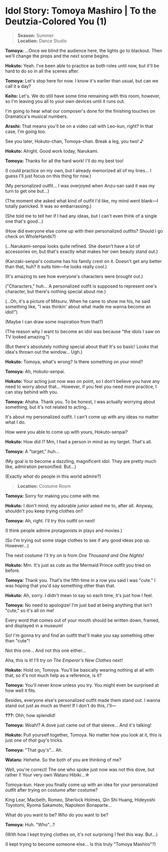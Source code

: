 # Idol Story: Tomoya Mashiro | To the Deutzia-Colored You (1)

> **Season:** Summer<br>
> **Location:** Dance Studio

**Tomoya:** ...Once we blind the audience here, the lights go to blackout. Then we'll change the props and the next scene begins.

**Hokuto:** Yeah. I've been able to practice as both roles until now, but it'll be hard to do so in all the scenes after.

**Tomoya:** Let's stop here for now. I know it's earlier than usual, but can we call it a day?

**Keito:** Let's. We do still have some time remaining with this room, however, so I'm leaving you all to your own devices until it runs out.

I'm going to hear what our composer's done for the finishing touches on Dramatica's musical numbers.

**Arashi:** That means you'll be on a video call with Leo-kun, right? In that case, I'm going too.

See you later, Hokuto-chan, Tomoya-chan. Break a leg, you two! ♪

**Hokuto:** Alright. Good work today, Narukami.

**Tomoya:** Thanks for all the hard work! I'll do my best too!

(I could practice on my own, but I already memorized all of my lines... I guess I'll just focus on this thing for now.)

(My personalized outfit... I was overjoyed when Anzu-san said it was my turn to get one but...)

(The moment she asked what kind of outfit I'd like, my mind went blank—I totally panicked. It was *so* embarrassing.)

(She told me to tell her if I had any ideas, but I can't even think of a single one that's good...)

(How did everyone else come up with their personalized outfits? Should I go check on WholeHands?)

(...Narukami-senpai looks quite refined. She doesn't have a lot of accessories on, but that's exactly what makes her own beauty stand out.)

(Kanzaki-senpai's costume has his family crest on it. Doesn't get any better than that, huh? It suits him—he looks really cool.)

(It's amazing to see how everyone's characters were brought out.)

("Characters," huh... A personalized outfit is supposed to represent one's character, but there's nothing special about me.)

(...Oh, it's a picture of Mitsuru. When he came to show me his, he said something like, "I was thinkin' about what made me wanna become an idol!")

(Maybe I can draw some inspiration from that?)

(The reason why I want to become an idol was because "the idols I saw on TV looked amazing.")

(But there's absolutely *nothing* special about that! It's so basic! Looks that idea's thrown out the window... Ugh.)

**Hokuto:** Tomoya, what's wrong? Is there something on your mind?

**Tomoya:** Ah, Hokuto-senpai.

**Hokuto:** Your acting just now was on point, so I don't believe you have any need to worry about that... However, if you feel you need more practice, I can stay behind with you.

**Tomoya:** Ahaha. Thank you. To be honest, I was actually worrying about something, but it's not related to acting...

It's about my personalized outfit. I can't come up with any ideas no matter what I do.

How were you able to come up with yours, Hokuto-senpai?

**Hokuto:** How did I? Mm, I had a person in mind as my target. That's all.

**Tomoya:** A "target," huh...

(My goal is to become a dazzling, magnificent idol. They are pretty much like, admiration personified. But...)

(Exactly *what* do people in this world admire?)

> **Location:** Costume Room

**Tomoya:** Sorry for making you come with me.

**Hokuto:** I don't mind; my adorable junior asked me to, after all. Anyway, shouldn't you keep trying clothes on?

**Tomoya:** Ah, right. I'll try this outfit on next!

(I think people admire protagonists in plays and movies.)

(So I'm trying out some stage clothes to see if any good ideas pop up. However...)

The next costume I'll try on is from *One Thousand and One Nights!*

**Hokuto:** Mm. It's just as cute as the Mermaid Prince outfit you tried on before.

**Tomoya:** Thank you. That's the fifth time in a row you said I was "cute." I was hoping that you'd say something other than that.

**Hokuto:** Ah, sorry. I didn't mean to say so each time, it's just how I feel.

**Tomoya:** No need to apologize! I'm just bad at being anything that isn't "cute," so it's all on me!

Every word that comes out of your mouth should be written down, framed, and displayed in a museum!

So! I'm gonna try and find an outfit that'll make you say something other than "cute"!

Not this one... And not this one either...

Aha, this is it! I'll try on *The Emperor's New Clothes* next!

**Hokuto:** Hold on, Tomoya. You'll be basically wearing nothing at all with that, so it's not much help as a reference, is it?

**Tomoya:** You'll never know unless you try. You might even be surprised at how well it fits.

Besides, everyone else's personalized outfit made them stand out. I wanna stand out just as much as them! If I don't do this, I'll—

**???:** Ohh, how splendid!

**Tomoya:** Woah!? A dove just came out of that sleeve... And it's talking!

**Hokuto:** Pull yourself together, Tomoya. No matter how you look at it, this is just one of *that* guy's tricks.

**Tomoya:** "That guy's"... Ah.

**Wataru:** Hehehe. So the both of you are thinking of me?

Well, you're correct! The one who spoke just now was not this dove, but rather I! Your very own Wataru Hibiki...☆

Tomoya-kun. Have you finally come up with an idea for your personalized outfit after trying on costume after costume?

King Lear, Macbeth, Romeo, Sherlock Holmes, Qin Shi Huang, Hideyoshi Toyotomi, Ryoma Sakamoto, Napoleon Bonaparte...

What do you want to be? *Who* do you want to be?

**Tomoya:** Huh. "Who"...?

(With how I kept trying clothes on, it's not surprising I feel this way. But...)

(I kept trying to become someone else... Is this truly "Tomoya Mashiro"?)
